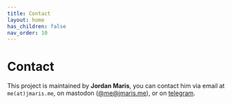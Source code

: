 ```yaml
---
title: Contact
layout: home
has_children: false
nav_order: 10
---
```

# Contact
This project is maintained by **Jordan Maris**, you can contact him via email at `me(at)jmaris.me`, on mastodon ([@me@jmaris.me](https://eupolicy.social/@jmaris)), or on [telegram](https://t.me/jmaris).